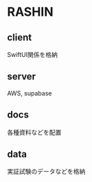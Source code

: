 # RASHIN

## client
SwiftUI関係を格納

## server
AWS, supabase

## docs
各種資料などを配置

## data
実証試験のデータなどを格納

